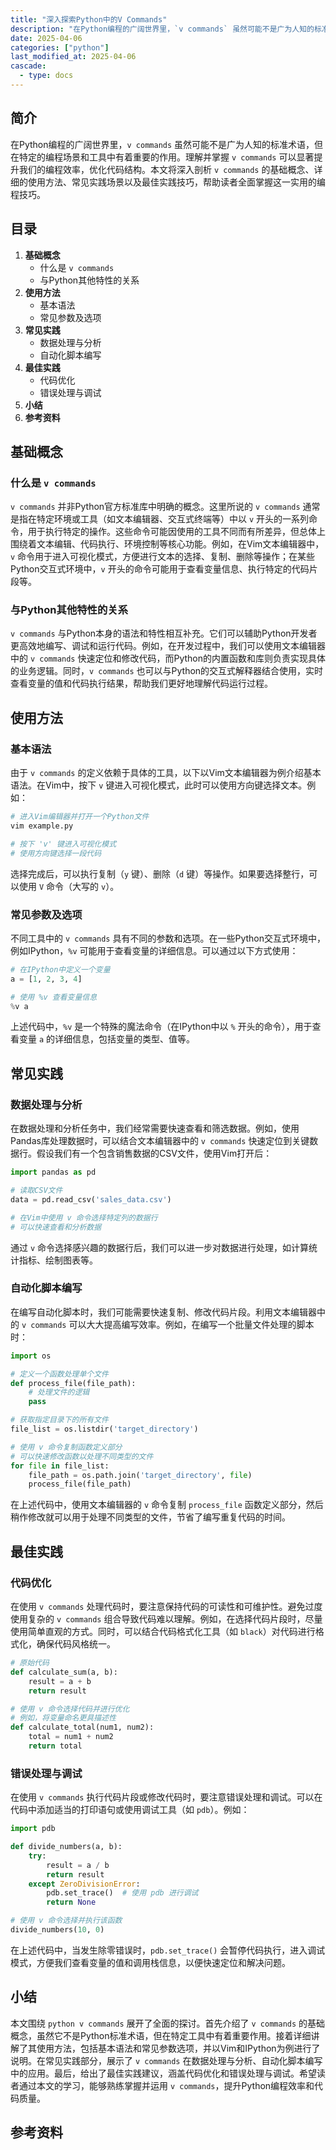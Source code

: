 ```yaml
---
title: "深入探索Python中的V Commands"
description: "在Python编程的广阔世界里，`v commands` 虽然可能不是广为人知的标准术语，但在特定的编程场景和工具中有着重要的作用。理解并掌握 `v commands` 可以显著提升我们的编程效率，优化代码结构。本文将深入剖析 `v commands` 的基础概念、详细的使用方法、常见实践场景以及最佳实践技巧，帮助读者全面掌握这一实用的编程技巧。"
date: 2025-04-06
categories: ["python"]
last_modified_at: 2025-04-06
cascade:
  - type: docs
---
```



## 简介
在Python编程的广阔世界里，`v commands` 虽然可能不是广为人知的标准术语，但在特定的编程场景和工具中有着重要的作用。理解并掌握 `v commands` 可以显著提升我们的编程效率，优化代码结构。本文将深入剖析 `v commands` 的基础概念、详细的使用方法、常见实践场景以及最佳实践技巧，帮助读者全面掌握这一实用的编程技巧。

<!-- more -->
## 目录
1. **基础概念**
    - 什么是 `v commands`
    - 与Python其他特性的关系
2. **使用方法**
    - 基本语法
    - 常见参数及选项
3. **常见实践**
    - 数据处理与分析
    - 自动化脚本编写
4. **最佳实践**
    - 代码优化
    - 错误处理与调试
5. **小结**
6. **参考资料**

## 基础概念
### 什么是 `v commands`
`v commands` 并非Python官方标准库中明确的概念。这里所说的 `v commands` 通常是指在特定环境或工具（如文本编辑器、交互式终端等）中以 `v` 开头的一系列命令，用于执行特定的操作。这些命令可能因使用的工具不同而有所差异，但总体上围绕着文本编辑、代码执行、环境控制等核心功能。例如，在Vim文本编辑器中，`v` 命令用于进入可视化模式，方便进行文本的选择、复制、删除等操作；在某些Python交互式环境中，`v` 开头的命令可能用于查看变量信息、执行特定的代码片段等。

### 与Python其他特性的关系
`v commands` 与Python本身的语法和特性相互补充。它们可以辅助Python开发者更高效地编写、调试和运行代码。例如，在开发过程中，我们可以使用文本编辑器中的 `v commands` 快速定位和修改代码，而Python的内置函数和库则负责实现具体的业务逻辑。同时，`v commands` 也可以与Python的交互式解释器结合使用，实时查看变量的值和代码执行结果，帮助我们更好地理解代码运行过程。

## 使用方法
### 基本语法
由于 `v commands` 的定义依赖于具体的工具，以下以Vim文本编辑器为例介绍基本语法。在Vim中，按下 `v` 键进入可视化模式，此时可以使用方向键选择文本。例如：
```bash
# 进入Vim编辑器并打开一个Python文件
vim example.py

# 按下 'v' 键进入可视化模式
# 使用方向键选择一段代码
```
选择完成后，可以执行复制（`y` 键）、删除（`d` 键）等操作。如果要选择整行，可以使用 `V` 命令（大写的 `v`）。

### 常见参数及选项
不同工具中的 `v commands` 具有不同的参数和选项。在一些Python交互式环境中，例如IPython，`%v` 可能用于查看变量的详细信息。可以通过以下方式使用：
```python
# 在IPython中定义一个变量
a = [1, 2, 3, 4]

# 使用 %v 查看变量信息
%v a
```
上述代码中，`%v` 是一个特殊的魔法命令（在IPython中以 `%` 开头的命令），用于查看变量 `a` 的详细信息，包括变量的类型、值等。

## 常见实践
### 数据处理与分析
在数据处理和分析任务中，我们经常需要快速查看和筛选数据。例如，使用Pandas库处理数据时，可以结合文本编辑器中的 `v commands` 快速定位到关键数据行。假设我们有一个包含销售数据的CSV文件，使用Vim打开后：
```python
import pandas as pd

# 读取CSV文件
data = pd.read_csv('sales_data.csv')

# 在Vim中使用 v 命令选择特定列的数据行
# 可以快速查看和分析数据
```
通过 `v` 命令选择感兴趣的数据行后，我们可以进一步对数据进行处理，如计算统计指标、绘制图表等。

### 自动化脚本编写
在编写自动化脚本时，我们可能需要快速复制、修改代码片段。利用文本编辑器中的 `v commands` 可以大大提高编写效率。例如，在编写一个批量文件处理的脚本时：
```python
import os

# 定义一个函数处理单个文件
def process_file(file_path):
    # 处理文件的逻辑
    pass

# 获取指定目录下的所有文件
file_list = os.listdir('target_directory')

# 使用 v 命令复制函数定义部分
# 可以快速修改函数以处理不同类型的文件
for file in file_list:
    file_path = os.path.join('target_directory', file)
    process_file(file_path)
```
在上述代码中，使用文本编辑器的 `v` 命令复制 `process_file` 函数定义部分，然后稍作修改就可以用于处理不同类型的文件，节省了编写重复代码的时间。

## 最佳实践
### 代码优化
在使用 `v commands` 处理代码时，要注意保持代码的可读性和可维护性。避免过度使用复杂的 `v commands` 组合导致代码难以理解。例如，在选择代码片段时，尽量使用简单直观的方式。同时，可以结合代码格式化工具（如 `black`）对代码进行格式化，确保代码风格统一。
```python
# 原始代码
def calculate_sum(a, b):
    result = a + b
    return result

# 使用 v 命令选择代码并进行优化
# 例如，将变量命名更具描述性
def calculate_total(num1, num2):
    total = num1 + num2
    return total
```
### 错误处理与调试
在使用 `v commands` 执行代码片段或修改代码时，要注意错误处理和调试。可以在代码中添加适当的打印语句或使用调试工具（如 `pdb`）。例如：
```python
import pdb

def divide_numbers(a, b):
    try:
        result = a / b
        return result
    except ZeroDivisionError:
        pdb.set_trace()  # 使用 pdb 进行调试
        return None

# 使用 v 命令选择并执行该函数
divide_numbers(10, 0)
```
在上述代码中，当发生除零错误时，`pdb.set_trace()` 会暂停代码执行，进入调试模式，方便我们查看变量的值和调用栈信息，以便快速定位和解决问题。

## 小结
本文围绕 `python v commands` 展开了全面的探讨。首先介绍了 `v commands` 的基础概念，虽然它不是Python标准术语，但在特定工具中有着重要作用。接着详细讲解了其使用方法，包括基本语法和常见参数选项，并以Vim和IPython为例进行了说明。在常见实践部分，展示了 `v commands` 在数据处理与分析、自动化脚本编写中的应用。最后，给出了最佳实践建议，涵盖代码优化和错误处理与调试。希望读者通过本文的学习，能够熟练掌握并运用 `v commands`，提升Python编程效率和代码质量。

## 参考资料